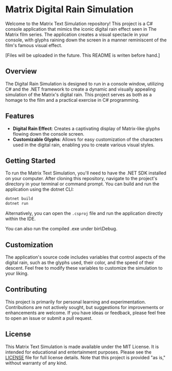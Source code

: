 # Matrix Digital Rain Simulation

Welcome to the Matrix Text Simulation repository! This project is a C# console application that mimics the iconic digital rain effect seen in The Matrix film series. The application creates a visual spectacle in your console, with glyphs raining down the screen in a manner reminiscent of the film's famous visual effect.

[Files will be uploaded in the future. This README is writen before hand.]

## Overview

The Digital Rain Simulation is designed to run in a console window, utilizing C# and the .NET framework to create a dynamic and visually appealing simulation of the Matrix's digital rain. This project serves as both as a homage to the film and a practical exercise in C# programming.

## Features

- **Digital Rain Effect**: Creates a captivating display of Matrix-like glyphs flowing down the console screen.
- **Customizable Glyphs**: Allows for easy customization of the characters used in the digital rain, enabling you to create various visual styles.

## Getting Started

To run the Matrix Text Simulation, you'll need to have the .NET SDK installed on your computer. After cloning this repository, navigate to the project's directory in your terminal or command prompt. You can build and run the application using the dotnet CLI:

```bash
dotnet build
dotnet run
```

Alternatively, you can open the `.csproj` file and run the application directly within the IDE.

You can also run the compiled .exe under bin\Debug.

## Customization

The application's source code includes variables that control aspects of the digital rain, such as the glyphs used, their color, and the speed of their descent. Feel free to modify these variables to customize the simulation to your liking.

## Contributing

This project is primarily for personal learning and experimentation. Contributions are not actively sought, but suggestions for improvements or enhancements are welcome. If you have ideas or feedback, please feel free to open an issue or submit a pull request.

## License

This Matrix Text Simulation is made available under the MIT License. It is intended for educational and entertainment purposes. Please see the [LICENSE](LICENSE) file for full license details. Note that this project is provided "as is," without warranty of any kind.
